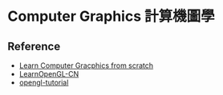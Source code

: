 # Computer Graphics 計算機圖學

## Reference
* [Learn Computer Gracphics from scratch](https://www.scratchapixel.com/index.php?redirect) 
* [LearnOpenGL-CN](https://learnopengl-cn.github.io/)
* [opengl-tutorial](http://www.opengl-tutorial.org/)
